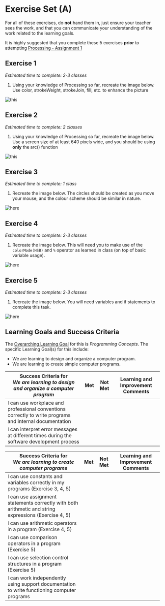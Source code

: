 # Exercise Set (A)

For all of these exercises, do **not** hand them in, just ensure your teacher sees the work, and that you can communicate your understanding of the work related to the learning goals.

It is highly suggested that you complete these 5 exercises **prior** to attempting [Processing - Assignment 1](Processing-Assignment-1)

## Exercise 1
_Estimated time to complete: 2-3 classes_

1. Using your knowledge of Processing so far, recreate the image below. Use color, strokeWeight, strokeJoin, fill, etc. to enhance the picture

![this](http://mrseidel.com/images/Processing/3U/Exercise1_3U.png)

## Exercise 2
_Estimated time to complete: 2 classes_

1. Using your knowledge of Processing so far, recreate the image below. Use a screen size of at least 640 pixels wide, and you should be using **only** the arc() function

![this](http://mrseidel.com/images/Processing/3U/Exercise2_3U.png)

## Exercise 3
_Estimated time to complete: 1 class_

1. Recreate the image below.  The circles should be created as you move your mouse, and the colour scheme should be similar in nature.

![here](http://mrseidel.com/images/Processing/3U/Exercise3_3U.gif)

## Exercise 4
_Estimated time to complete: 2-3 classes_

1. Recreate the image below. This will need you to make use of the ```colorMode(HSB)``` and ```%``` operator as learned in class (on top of basic variable usage).

![here](http://mrseidel.com/images/Processing/3U/Exercise4_3U.gif)  

## Exercise 5
_Estimated time to complete: 2-3 classes_

1. Recreate the image below. You will need variables and if statements to complete this task.

![here](http://mrseidel.com/images/Processing/3U/Exercise5_3U.gif)


## Learning Goals and Success Criteria

The [Overarching Learning Goal](./images/ICS2O.jpg) for this is _Programming Concepts_.
The specific Learning Goal(s) for this include:
  * We are learning to design and organize a computer program.
  * We are learning to create simple computer programs.


| Success Criteria for <br/> _We are learning to design and organize a computer program_ | Met | Not Met | Learning and Improvement Comments |
| ----------- | --- | ------ | ------- |
| I can use workplace and professional conventions correctly to write programs and internal documentation | | | |
| I can interpret error messages at different times during the software development process | | | |

| Success Criteria for <br/> _We are learning to create computer programs_ | Met | Not Met | Learning and Improvement Comments |
| ----------- | --- | ------ | ------- |
| I can use constants and variables correctly in my programs (Exercise 3, 4, 5) | | | |
| I can use assignment statements correctly with both arithmetic and string expressions (Exercise 4, 5) | | | |
| I can use arithmetic operators in a program (Exercise 4, 5) | | | |
| I can use comparison operators in a program (Exercise 5) | | | |
| I can use selection control structures in a program (Exercise 5) | | | |
| I can work independently using support documentation to write functioning computer programs | | | |
